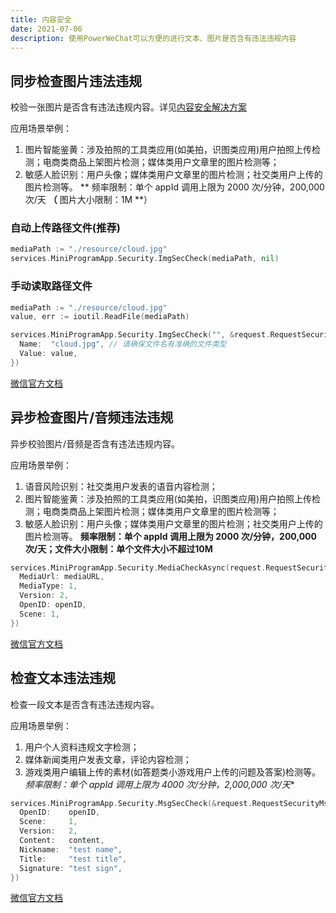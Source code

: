 ```yaml
---
title: 内容安全
date: 2021-07-06
description: 使用PowerWeChat可以方便的进行文本、图片是否含有违法违规内容
---
```




## 同步检查图片违法违规

校验一张图片是否含有违法违规内容。详见[内容安全解决方案](https://developers.weixin.qq.com/miniprogram/dev/framework/operation.html)

应用场景举例：

1. 图片智能鉴黄：涉及拍照的工具类应用(如美拍，识图类应用)用户拍照上传检测；电商类商品上架图片检测；媒体类用户文章里的图片检测等；
2. 敏感人脸识别：用户头像；媒体类用户文章里的图片检测；社交类用户上传的图片检测等。 ** 频率限制：单个 appId 调用上限为 2000 次/分钟，200,000 次/天 **（** 图片大小限制：1M **）

### 自动上传路径文件(推荐)

``` go
mediaPath := "./resource/cloud.jpg"
services.MiniProgramApp.Security.ImgSecCheck(mediaPath, nil)
```

### 手动读取路径文件

``` go
mediaPath := "./resource/cloud.jpg"
value, err := ioutil.ReadFile(mediaPath)

services.MiniProgramApp.Security.ImgSecCheck("", &request.RequestSecurityFormData{
  Name:  "cloud.jpg", // 请确保文件名有准确的文件类型
  Value: value,
})
```

[微信官方文档](https://developers.weixin.qq.com/miniprogram/dev/api-backend/open-api/sec-check/security.imgSecCheck.html)



## 异步检查图片/音频违法违规

异步校验图片/音频是否含有违法违规内容。

应用场景举例：

1. 语音风险识别：社交类用户发表的语音内容检测；
2. 图片智能鉴黄：涉及拍照的工具类应用(如美拍，识图类应用)用户拍照上传检测；电商类商品上架图片检测；媒体类用户文章里的图片检测等；
3. 敏感人脸识别：用户头像；媒体类用户文章里的图片检测；社交类用户上传的图片检测等。 **频率限制：单个 appId 调用上限为 2000 次/分钟，200,000 次/天；文件大小限制：单个文件大小不超过10M**

``` go
services.MiniProgramApp.Security.MediaCheckAsync(request.RequestSecurityMediaCheckAsync{
  MediaUrl: mediaURL,
  MediaType: 1,
  Version: 2,
  OpenID: openID,
  Scene: 1,
})
```

[微信官方文档](https://developers.weixin.qq.com/miniprogram/dev/api-backend/open-api/sec-check/security.mediaCheckAsync.html)



## 检查文本违法违规

检查一段文本是否含有违法违规内容。

应用场景举例：

1. 用户个人资料违规文字检测；
2. 媒体新闻类用户发表文章，评论内容检测；
3. 游戏类用户编辑上传的素材(如答题类小游戏用户上传的问题及答案)检测等。 *频率限制：单个 appId 调用上限为 4000 次/分钟，2,000,000 次/天**

``` go
services.MiniProgramApp.Security.MsgSecCheck(&request.RequestSecurityMsgSecCheck{
  OpenID:    openID,
  Scene:     1,
  Version:   2,
  Content:   content,
  Nickname:  "test name",
  Title:     "test title",
  Signature: "test sign",
})
```

[微信官方文档](https://developers.weixin.qq.com/miniprogram/dev/api-backend/open-api/sec-check/security.msgSecCheck.html)
